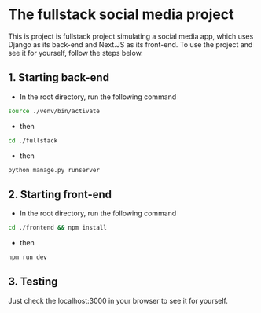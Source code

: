 # The fullstack social media project

This is project is fullstack project simulating a social media app, which uses Django as its back-end and Next.JS as its front-end.
To use the project and see it for yourself, follow the steps below.

## 1. Starting back-end

- In the root directory, run the following command

```bash
source ./venv/bin/activate
```

- then

```bash
cd ./fullstack 
```

- then

```bash
python manage.py runserver
```

## 2. Starting front-end

- In the root directory, run the following command

```bash
cd ./frontend && npm install
```

- then

```bash
npm run dev
```

## 3. Testing

Just check the localhost:3000 in your browser to see it for yourself.
